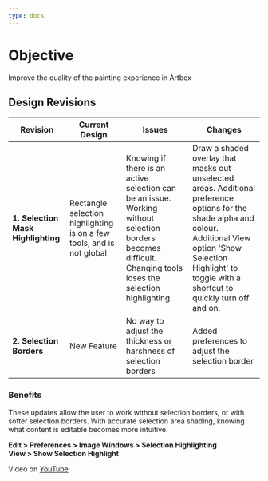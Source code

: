 ```yaml
---
type: docs
---
```


# Objective

Improve the quality of the painting experience in Artbox

## Design Revisions

| **Revision**  | **Current Design**  | **Issues**  | **Changes** |
|--------------------------------------------|---------------------------------------------------------------------------------------------|----------------------------------------------------------------------------------------------|-----------------------------------------------------------|
| **1. Selection Mask Highlighting** | Rectangle selection highlighting is on a few tools, and is not global | Knowing if there is an active selection can be an issue. Working without selection borders becomes difficult. Changing tools loses the selection highlighting. | Draw a shaded overlay that masks out unselected areas. Additional preference options for the shade alpha and colour. Additional View option 'Show Selection Highlight' to toggle with a shortcut to quickly turn off and on. |
| **2. Selection Borders**   | New Feature | No way to adjust the thickness or harshness of selection borders | Added preferences to adjust the selection border |

### **Benefits**

These updates allow the user to work without selection borders, or with softer selection borders. With accurate selection area shading, knowing what content is editable becomes more intuitive.

**Edit > Preferences > Image Windows > Selection Highlighting**  
**View > Show Selection Highlight**

Video on [YouTube](https://youtu.be/RG3rOhjXXW0)
